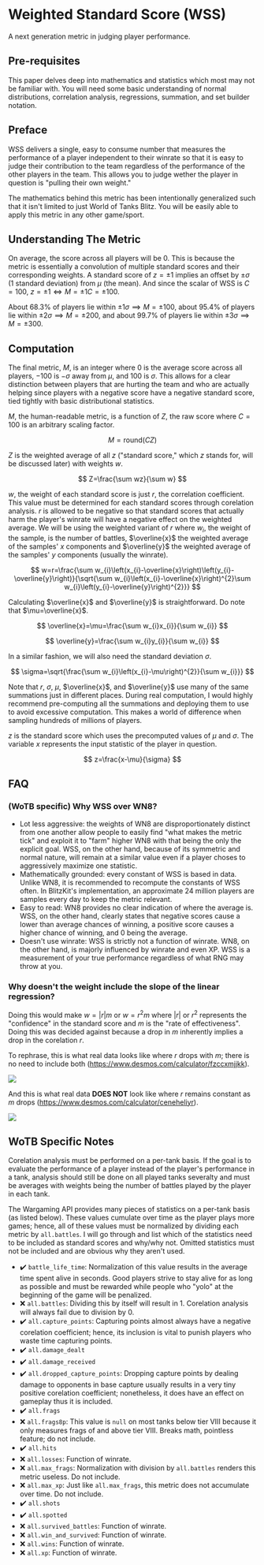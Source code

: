 # Weighted Standard Score (WSS)

A next generation metric in judging player performance.

## Pre-requisites

This paper delves deep into mathematics and statistics which most may not be familiar with. You will need some basic understanding of normal distributions, correlation analysis, regressions, summation, and set builder notation.

## Preface

WSS delivers a single, easy to consume number that measures the performance of a player independent to their winrate so that it is easy to judge their contribution to the team regardless of the performance of the other players in the team. This allows you to judge wether the player in question is "pulling their own weight."

The mathematics behind this metric has been intentionally generalized such that it isn't limited to just World of Tanks Blitz. You will be easily able to apply this metric in any other game/sport.

## Understanding The Metric

On average, the score across all players will be $0$. This is because the metric is essentially a convolution of multiple standard scores and their corresponding weights. A standard score of $z=\pm1$ implies an offset by $\pm\sigma$ ($1$ standard deviation) from $\mu$ (the mean). And since the scalar of WSS is $C=100$, $z=\pm1\iff M=\pm 1C=\pm100$.

About $68.3\%$ of players lie within $\pm1\sigma\implies M=\pm100$, about $95.4\%$ of players lie within $\pm2\sigma\implies M=\pm200$, and about $99.7\%$ of players lie within $\pm3\sigma\implies M=\pm300$.

## Computation

The final metric, $M$, is an integer where $0$ is the average score across all players, $-100$ is $-\sigma$ away from $\mu$, and $100$ is $\sigma$. This allows for a clear distinction between players that are hurting the team and who are actually helping since players with a negative score have a negative standard score, tied tightly with basic distributional statistics.

$M$, the human-readable metric, is a function of $Z$, the raw score where $C=100$ is an arbitrary scaling factor.

$$
M=\text{round}\left(CZ\right)
$$

$Z$ is the weighted average of all $z$ ("standard score," which $z$ stands for, will be discussed later) with weights $w$.

$$
Z=\frac{\sum wz}{\sum w}
$$

$w$, the weight of each standard score is just $r$, the correlation coefficient. This value must be determined for each standard scores through corelation analysis. $r$ is allowed to be negative so that standard scores that actually harm the player's winrate will have a negative effect on the weighted average. We will be using the weighted variant of $r$ where $w_i$, the weight of the sample, is the number of battles, $\overline{x}$ the weighted average of the samples' $x$ components and $\overline{y}$ the weighted average of the samples' $y$ components (usually the winrate).

$$
w=r=\frac{\sum w_{i}\left(x_{i}-\overline{x}\right)\left(y_{i}-\overline{y}\right)}{\sqrt{\sum w_{i}\left(x_{i}-\overline{x}\right)^{2}\sum w_{i}\left(y_{i}-\overline{y}\right)^{2}}}
$$

Calculating $\overline{x}$ and $\overline{y}$ is straightforward. Do note that $\mu=\overline{x}$.

$$
\overline{x}=\mu=\frac{\sum w_{i}x_{i}}{\sum w_{i}}
$$

$$
\overline{y}=\frac{\sum w_{i}y_{i}}{\sum w_{i}}
$$

In a similar fashion, we will also need the standard deviation $\sigma$.

$$
\sigma=\sqrt{\frac{\sum w_{i}\left(x_{i}-\mu\right)^{2}}{\sum w_{i}}}
$$

Note that $r$, $\sigma$, $\mu$, $\overline{x}$, and $\overline{y}$ use many of the same summations just in different places. During real computation, I would highly recommend pre-computing all the summations and deploying them to use to avoid excessive computation. This makes a world of difference when sampling hundreds of millions of players.

$z$ is the standard score which uses the precomputed values of $\mu$ and $\sigma$. The variable $x$ represents the input statistic of the player in question.

$$
z=\frac{x-\mu}{\sigma}
$$

## FAQ

### (WoTB specific) Why WSS over WN8?

- Lot less aggressive: the weights of WN8 are disproportionately distinct from one another allow people to easily find "what makes the metric tick" and exploit it to "farm" higher WN8 with that being the only the explicit goal. WSS, on the other hand, because of its symmetric and normal nature, will remain at a similar value even if a player choses to aggressively maximize one statistic.
- Mathematically grounded: every constant of WSS is based in data. Unlike WN8, it is recommended to recompute the constants of WSS often. In BlitzKit's implementation, an approximate 24 million players are samples every day to keep the metric relevant.
- Easy to read: WN8 provides no clear indication of where the average is. WSS, on the other hand, clearly states that negative scores cause a lower than average chances of winning, a positive score causes a higher chance of winning, and 0 being the average.
- Doesn't use winrate: WSS is strictly not a function of winrate. WN8, on the other hand, is majorly influenced by winrate and even XP. WSS is a measurement of your true performance regardless of what RNG may throw at you.

### Why doesn't the weight include the slope of the linear regression?

Doing this would make $w=\left|r\right|m$ or $w=r^{2}m$ where $\left|r\right|$ or $r^{2}$ represents the "confidence" in the standard score and $m$ is the "rate of effectiveness". Doing this was decided against because a drop in $m$ inherently implies a drop in the corelation $r$.

To rephrase, this is what real data looks like where $r$ drops with $m$; there is no need to include both (https://www.desmos.com/calculator/fzccxmjjkk).

![](https://i.imgur.com/lh7rv6T.gif)

And this is what real data **DOES NOT** look like where $r$ remains constant as $m$ drops (https://www.desmos.com/calculator/ceneheliyr).

![](https://i.imgur.com/aUQgf2v.gif)

## WoTB Specific Notes

Corelation analysis must be performed on a per-tank basis. If the goal is to evaluate the performance of a player instead of the player's performance in a tank, analysis should still be done on all played tanks severalty and must be averages with weights being the number of battles played by the player in each tank.

The Wargaming API provides many pieces of statistics on a per-tank basis (as listed below). These values cumulate over time as the player plays more games; hence, all of these values must be normalized by dividing each metric by `all.battles`. I will go through and list which of the statistics need to be included as standard scores and why/why not. Omitted statistics must not be included and are obvious why they aren't used.

- ✔️ `battle_life_time`: Normalization of this value results in the average time spent alive in seconds. Good players strive to stay alive for as long as possible and must be rewarded while people who "yolo" at the beginning of the game will be penalized.
- ❌ `all.battles`: Dividing this by itself will result in 1. Corelation analysis will always fail due to division by 0.
- ✔️ `all.capture_points`: Capturing points almost always have a negative corelation coefficient; hence, its inclusion is vital to punish players who waste time capturing points.
- ✔️ `all.damage_dealt`
- ✔️ `all.damage_received`
- ✔️ `all.dropped_capture_points`: Dropping capture points by dealing damage to opponents in base capture usually results in a very tiny positive corelation coefficient; nonetheless, it does have an effect on gameplay thus it is included.
- ✔️ `all.frags`
- ❌ `all.frags8p`: This value is `null` on most tanks below tier VIII because it only measures frags of and above tier VIII. Breaks math, pointless feature; do not include.
- ✔️ `all.hits`
- ❌ `all.losses`: Function of winrate.
- ❌ `all.max_frags`: Normalization with division by `all.battles` renders this metric useless. Do not include.
- ❌ `all.max_xp`: Just like `all.max_frags`, this metric does not accumulate over time. Do not include.
- ✔️ `all.shots`
- ✔️ `all.spotted`
- ❌ `all.survived_battles`: Function of winrate.
- ❌ `all.win_and_survived`: Function of winrate.
- ❌ `all.wins`: Function of winrate.
- ❌ `all.xp`: Function of winrate.
